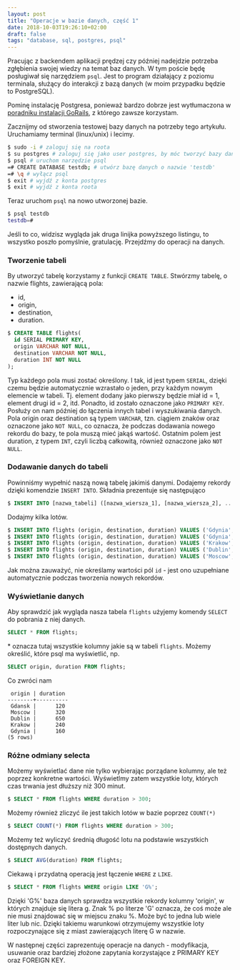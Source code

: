 ```yaml
---
layout: post
title: "Operacje w bazie danych, część 1"
date: 2018-10-03T19:26:10+02:00
draft: false
tags: "database, sql, postgres, psql"
---
```


Pracując z backendem aplikacji prędzej czy później nadejdzie potrzeba zgłębienia swojej wiedzy na temat baz danych. W tym poście będę posługiwał się narzędziem `psql`. Jest to program działający z poziomu terminala, służący do interakcji z bazą danych (w moim przypadku będzie to PostgreSQL).  

Pominę instalację Postgresa, ponieważ bardzo dobrze jest wytłumaczona w [poradniku instalacji GoRails](https://gorails.com/setup/ubuntu/18.04#postgresql), z którego zawsze korzystam. 

Zacznijmy od stworzenia testowej bazy danych na potrzeby tego artykułu. Uruchamiamy terminal (linux/unix) i lecimy.
```bash
$ sudo -i # zaloguj się na roota
$ su postgres # zaloguj się jako user postgres, by móc tworzyć bazy danych
$ psql # uruchom narzędzie psql
=# CREATE DATABASE testdb; # utwórz bazę danych o nazwie 'testdb'
=# \q # wyłącz psql
$ exit # wyjdź z konta postgres
$ exit # wyjdź z konta roota
```
Teraz uruchom `psql` na nowo utworzonej bazie.  
```bash
$ psql testdb
testdb=#
```

Jeśli to co, widzisz wygląda jak druga linijka powyższego listingu, to wszystko poszło pomyślnie, gratulację. Przejdźmy do operacji na danych.

### Tworzenie tabeli
By utworzyć tabelę korzystamy z funkcji `CREATE TABLE`. Stwórzmy tabelę, o nazwie flights, zawierającą pola:  
- id,  
- origin,  
- destination,  
- duration.  
```sql
$ CREATE TABLE flights(
  id SERIAL PRIMARY KEY,
  origin VARCHAR NOT NULL,
  destination VARCHAR NOT NULL,
  duration INT NOT NULL
);
```
Typ każdego pola musi zostać określony. I tak, id jest typem `SERIAL`, dzięki czemu będzie automatycznie wzrastało o jeden, przy każdym nowym elemencie w tabeli. Tj. element dodany jako pierwszy będzie miał id = 1, element drugi id = 2, itd. Ponadto, id zostało oznaczone jako `PRIMARY KEY`. Posłuży on nam później do łączenia innych tabel i wyszukiwania danych. Pola origin oraz destination są typem `VARCHAR`, tzn. ciągiem znaków oraz oznaczone jako `NOT NULL`, co oznacza, że podczas dodawania nowego rekordu do bazy, te pola muszą mieć jakąś wartość. Ostatnim polem jest duration, z typem `INT`, czyli liczbą całkowitą, również oznaczone jako `NOT NULL`.

### Dodawanie danych do tabeli
Powinniśmy wypełnić naszą nową tabelę jakimiś danymi. Dodajemy rekordy dzięki komendzie `INSERT INTO`. Składnia prezentuje się następująco  
```sql
$ INSERT INTO [nazwa_tabeli] ([nazwa_wiersza_1], [nazwa_wiersza_2], ..., [nazwa_wiersza_N]) VALUES ([wartość_wiersza_1], [wartość_wiersza_2], ..., [wartość_wiersza_N]);
```
Dodajmy kilka lotów.
```sql
$ INSERT INTO flights (origin, destination, duration) VALUES ('Gdynia', 'Copenhagen', 120);
$ INSERT INTO flights (origin, destination, duration) VALUES ('Gdynia', 'Alesund', 160);
$ INSERT INTO flights (origin, destination, duration) VALUES ('Krakow', 'Malaga', 240);
$ INSERT INTO flights (origin, destination, duration) VALUES ('Dublin', 'New York', 650);
$ INSERT INTO flights (origin, destination, duration) VALUES ('Moscow', 'Rome', 320);
```
Jak można zauważyć, nie określamy wartości pól `id` - jest ono uzupełniane automatycznie podczas tworzenia nowych rekordów.

### Wyświetlanie danych
Aby sprawdzić jak wygląda nasza tabela `flights` użyjemy komendy `SELECT` do pobrania z niej danych.
```sql
SELECT * FROM flights;
```
\* oznacza tutaj wszystkie kolumny jakie są w tabeli `flights`. Możemy określić, które psql ma wyświetlić, np.
```sql
SELECT origin, duration FROM flights;
```
Co zwróci nam  

```
 origin | duration 
--------+----------
 Gdansk |      120
 Moscow |      320
 Dublin |      650
 Krakow |      240
 Gdynia |      160
(5 rows)
```

### Różne odmiany selecta
Możemy wyświetlać dane nie tylko wybierając porządane kolumny, ale też poprzez konkretne wartości. Wyświetlmy zatem wszystkie loty, których czas trwania jest dłuższy niż 300 minut.
```sql
$ SELECT * FROM flights WHERE duration > 300;
```
Możemy również zliczyć ile jest takich lotów w bazie poprzez `COUNT(*)`
```sql
$ SELECT COUNT(*) FROM flights WHERE duration > 300;
```
Możemy też wyliczyć średnią długość lotu na podstawie wszystkich dostępnych danych.
```sql
$ SELECT AVG(duration) FROM flights;
```
Ciekawą i przydatną operacją jest łączenie `WHERE` z `LIKE`.
```sql
$ SELECT * FROM flights WHERE origin LIKE 'G%';
```
Dzięki 'G%' baza danych sprawdza wszystkie rekordy kolumny 'origin', w których znajduje się litera g. Znak % po literze 'G' oznacza, że coś może ale nie musi znajdować się w miejscu znaku %. Może być to jedna lub wiele liter lub nic. Dzięki takiemu warunkowi otrzymujemy wszystkie loty rozpoczynające się z miast zawierających literę G w nazwie.  

W następnej części zaprezentuję operacje na danych - modyfikacja, usuwanie oraz bardziej złożone zapytania korzystające z PRIMARY KEY oraz FOREIGN KEY.

<!-- ### Modyfikacja danych
Załóżmy, że popełniliśmy błąd - samolot do Kopenhagi nie wylatuje z Gdańska, tylko z Warszawy. Zamienić dane w tabeli możemy dzięki operacji `UPDATE`
```sql
$ UPDATE [nazwa_tabeli] SET [nazwa_kolumny]=[nowa_wartosc_kolumny], [nazwa_kolejnej_kolumny]=[nowa_wartosc] WHERE [warunek];
```
 -->